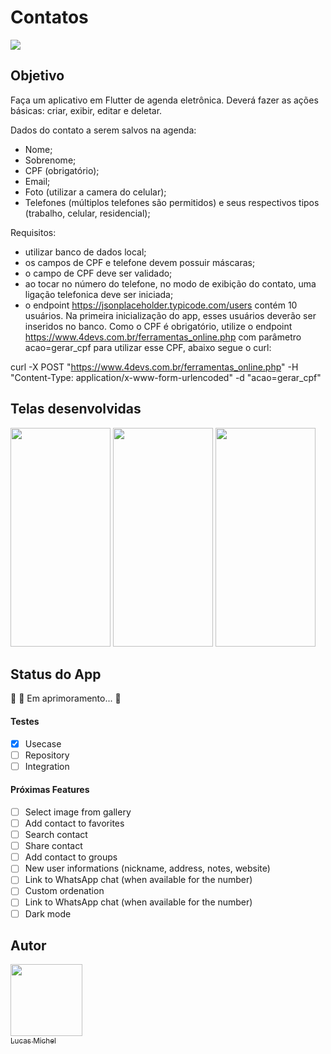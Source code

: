 # Contatos

<img src="https://img.shields.io/static/v1?label=Flutter&message=3.0.5&color=45d1fd&style=flat&logo=flutter"/>

## Objetivo
Faça um aplicativo em Flutter de agenda eletrônica. Deverá fazer as ações básicas: criar, exibir, editar e deletar.

Dados do contato a serem salvos na agenda:
- Nome;
- Sobrenome;
- CPF (obrigatório);
- Email;
- Foto (utilizar a camera do celular);
- Telefones (múltiplos telefones são permitidos) e seus respectivos tipos (trabalho, celular, residencial);

Requisitos:
- utilizar banco de dados local;
- os campos de CPF e telefone devem possuir máscaras;
- o campo de CPF deve ser validado;
- ao tocar no número do telefone, no modo de exibição do contato, uma ligação telefonica deve ser iniciada;
- o endpoint https://jsonplaceholder.typicode.com/users contém 10 usuários. Na primeira inicialização do app, esses usuários deverão ser inseridos no banco. Como o CPF é obrigatório, utilize o endpoint https://www.4devs.com.br/ferramentas_online.php com parâmetro acao=gerar_cpf para utilizar esse CPF, abaixo segue o curl:

curl -X POST "https://www.4devs.com.br/ferramentas_online.php" -H "Content-Type: application/x-www-form-urlencoded" -d "acao=gerar_cpf"

## Telas desenvolvidas
<p width="100%">
  <img src="https://user-images.githubusercontent.com/80552835/204004509-a25bb268-54d0-423a-aeaa-f378621f2084.jpg" height="350" width="160">
  <img src="https://user-images.githubusercontent.com/80552835/204004497-70659b2f-6e52-4820-9b9f-9f46bc3931d7.jpg" height="350" width="160">
  <img src="https://user-images.githubusercontent.com/80552835/204004518-7e8aadb8-b1ff-407d-8c33-1880901fe706.jpg" height="350" width="160">
</p>

## Status do App
<p align="left">🚧 🚀 Em aprimoramento...  🚧</p>

<h4 align="left">Testes</h4>

- [x] Usecase
- [ ] Repository
- [ ] Integration

<h4 align="left">Próximas Features</h4>

- [ ] Select image from gallery
- [ ] Add contact to favorites
- [ ] Search contact
- [ ] Share contact
- [ ] Add contact to groups
- [ ] New user informations (nickname, address, notes, website)
- [ ] Link to WhatsApp chat (when available for the number)
- [ ] Custom ordenation
- [ ] Link to WhatsApp chat (when available for the number)
- [ ] Dark mode

## Autor

[<img src="https://avatars.githubusercontent.com/u/80552835?v=4" width="115"><br><sub>Lucas Michel</sub>](https://github.com/srlucasmichel)
